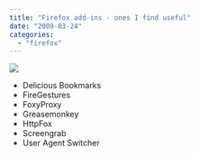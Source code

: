 ```yaml
---
title: "Firefox add-ins - ones I find useful"
date: "2009-03-24"
categories: 
  - "firefox"
---
```


![](/images/rnm1978/image_lost.png)  
  

- Delicious Bookmarks
- FireGestures
- FoxyProxy
- Greasemonkey
- HttpFox
- Screengrab
- User Agent Switcher
